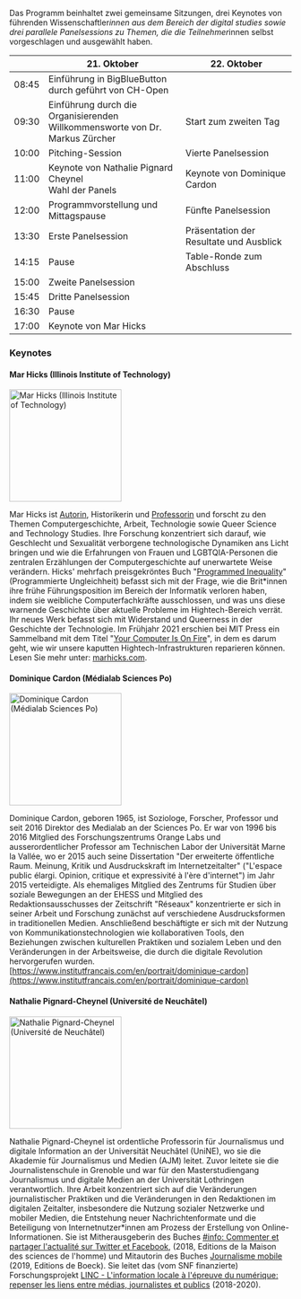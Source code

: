 Das Programm beinhaltet zwei gemeinsame Sitzungen, drei Keynotes von führenden Wissenschaftler*innen aus dem Bereich der digital studies sowie drei parallele Panelsessions zu Themen, die die Teilnehmer*innen selbst vorgeschlagen und ausgewählt haben.

<section>

|       | 21. Oktober                                                                     | 22. Oktober                             |
| ----- | ------------------------------------------------------------------------------- | --------------------------------------- |
| 08:45 | Einführung in BigBlueButton<br>durch geführt von CH-Open                        |                                         |
| 09:30 | Einführung durch die Organisierenden<br>Willkommensworte von Dr. Markus Zürcher | Start zum zweiten Tag                   |
| 10:00 | Pitching-Session                                                                | Vierte Panelsession                     |
| 11:00 | Keynote von Nathalie Pignard Cheynel<br>Wahl der Panels                         | Keynote von Dominique Cardon            |
| 12:00 | Programmvorstellung und Mittagspause                                            | Fünfte Panelsession                     |
| 13:30 | Erste Panelsession                                                              | Präsentation der Resultate und Ausblick |
| 14:15 | Pause                                                                           | Table-Ronde zum Abschluss               |
| 15:00 | Zweite Panelsession                                                             |                                         |
| 15:45 | Dritte Panelsession                                                             |                                         |
| 16:30 | Pause                                                                           |                                         |
| 17:00 | Keynote von Mar Hicks                                                           |                                         |

</section>

### Keynotes

#### Mar Hicks (Illinois Institute of Technology)

<img src="https://critique-digitale.ch/images/speakers/mar_hicks.jpeg" alt="Mar Hicks (Illinois Institute of Technology)" height="200" >

Mar Hicks ist [Autorin](http://marhicks.com/writing.html), Historikerin und [Professorin](https://humansciences.iit.edu/faculty/marie-hicks) und forscht zu den Themen Computergeschichte, Arbeit, Technologie sowie Queer Science and Technology Studies. Ihre Forschung konzentriert sich darauf, wie Geschlecht und Sexualität verborgene technologische Dynamiken ans Licht bringen und wie die Erfahrungen von Frauen und LGBTQIA-Personen die zentralen Erzählungen der Computergeschichte auf unerwartete Weise verändern. Hicks' mehrfach preisgekröntes Buch "[Programmed Inequality](http://bit.ly/programmedinequality2)" (Programmierte Ungleichheit) befasst sich mit der Frage, wie die Brit\*innen ihre frühe Führungsposition im Bereich der Informatik verloren haben, indem sie weibliche Computerfachkräfte ausschlossen, und was uns diese warnende Geschichte über aktuelle Probleme im Hightech-Bereich verrät. Ihr neues Werk befasst sich mit Widerstand und Queerness in der Geschichte der Technologie. Im Frühjahr 2021 erschien bei MIT Press ein Sammelband mit dem Titel "[Your Computer Is On Fire](https://mitpress.mit.edu/books/your-computer-fire)", in dem es darum geht, wie wir unsere kaputten Hightech-Infrastrukturen reparieren können. Lesen Sie mehr unter: [marhicks.com](http://marhicks.com).

#### Dominique Cardon (Médialab Sciences Po)

<img src="https://critique-digitale.ch/images/speakers/dominique-cardon.jpg" alt="Dominique Cardon (Médialab Sciences Po)" height="200" >

Dominique Cardon, geboren 1965, ist Soziologe, Forscher, Professor und seit 2016 Direktor des Medialab an der Sciences Po. Er war von 1996 bis 2016 Mitglied des Forschungszentrums Orange Labs und ausserordentlicher Professor am Technischen Labor der Universität Marne la Vallée, wo er 2015 auch seine Dissertation "Der erweiterte öffentliche Raum. Meinung, Kritik und Ausdruckskraft im Internetzeitalter" ("L'espace public élargi. Opinion, critique et expressivité à l'ère d'internet") im Jahr 2015 verteidigte. Als ehemaliges Mitglied des Zentrums für Studien über soziale Bewegungen an der EHESS und Mitglied des Redaktionsausschusses der Zeitschrift "Réseaux" konzentrierte er sich in seiner Arbeit und Forschung zunächst auf verschiedene Ausdrucksformen in traditionellen Medien. Anschließend beschäftigte er sich mit der Nutzung von Kommunikationstechnologien wie kollaborativen Tools, den Beziehungen zwischen kulturellen Praktiken und sozialem Leben und den Veränderungen in der Arbeitsweise, die durch die digitale Revolution hervorgerufen wurden. [https://www.institutfrancais.com/en/portrait/dominique-cardon](https://www.institutfrancais.com/en/portrait/dominique-cardon)

#### Nathalie Pignard-Cheynel (Université de Neuchâtel)

<img src="https://critique-digitale.ch/images/speakers/Pignard-Cheynel_Nathalie.jpeg" alt="Nathalie Pignard-Cheynel (Université de Neuchâtel)" height="200" >

Nathalie Pignard-Cheynel ist ordentliche Professorin für Journalismus und digitale Information an der Universität Neuchâtel (UniNE), wo sie die Akademie für Journalismus und Medien (AJM) leitet. Zuvor leitete sie die Journalistenschule in Grenoble und war für den Masterstudiengang Journalismus und digitale Medien an der Universität Lothringen verantwortlich. Ihre Arbeit konzentriert sich auf die Veränderungen journalistischer Praktiken und die Veränderungen in den Redaktionen im digitalen Zeitalter, insbesondere die Nutzung sozialer Netzwerke und mobiler Medien, die Entstehung neuer Nachrichtenformate und die Beteiligung von Internetnutzer\*innen am Prozess der Erstellung von Online-Informationen. Sie ist Mitherausgeberin des Buches [#info: Commenter et partager l'actualité sur Twitter et Facebook](http://www.editions-msh.fr/livre/?GCOI=27351100210810), (2018, Editions de la Maison des sciences de l'homme) und Mitautorin des Buches [Journalisme mobile](https://www.deboecksuperieur.com/ouvrage/9782807313347-journalisme-mobile) (2019, Editions de Boeck). Sie leitet das (vom SNF finanzierte) Forschungsprojekt [LINC - L'information locale à l'épreuve du numérique: repenser les liens entre médias, journalistes et publics](https://www.unine.ch/ajm/linc) (2018-2020).
